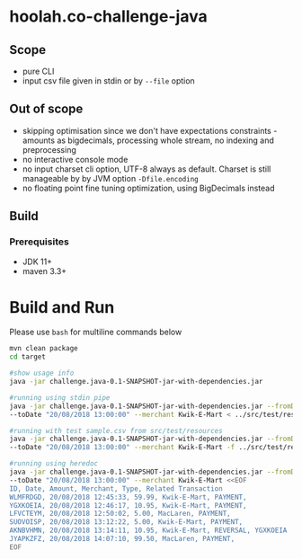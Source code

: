 # hoolah.co-challenge-java

## Scope
- pure CLI
- input csv file given in stdin or by `--file` option

## Out of scope
- skipping optimisation since we don't have expectations constraints - amounts as bigdecimals, 
processing whole stream, no indexing and preprocessing    
- no interactive console mode
- no input charset cli option, UTF-8 always as default. Charset is still manageable by by JVM option `-Dfile.encoding`
- no floating point fine tuning optimization, using BigDecimals instead

## Build

### Prerequisites
- JDK 11+
- maven 3.3+

# Build and Run
Please use `bash` for multiline commands below
```bash
mvn clean package
cd target

#show usage info
java -jar challenge.java-0.1-SNAPSHOT-jar-with-dependencies.jar 

#running using stdin pipe
java -jar challenge.java-0.1-SNAPSHOT-jar-with-dependencies.jar --fromDate "20/08/2018 12:00:00" \
--toDate "20/08/2018 13:00:00" --merchant Kwik-E-Mart < ../src/test/resources/co/hoolah/challenge_java/sample.csv

#running with test sample.csv from src/test/resources
java -jar challenge.java-0.1-SNAPSHOT-jar-with-dependencies.jar --fromDate "20/08/2018 12:00:00" \
--toDate "20/08/2018 13:00:00" --merchant Kwik-E-Mart -f ../src/test/resources/co/hoolah/challenge_java/sample.csv

#running using heredoc
java -jar challenge.java-0.1-SNAPSHOT-jar-with-dependencies.jar --fromDate "20/08/2018 12:00:00" \
--toDate "20/08/2018 13:00:00" --merchant Kwik-E-Mart <<EOF 
ID, Date, Amount, Merchant, Type, Related Transaction 
WLMFRDGD, 20/08/2018 12:45:33, 59.99, Kwik-E-Mart, PAYMENT, 
YGXKOEIA, 20/08/2018 12:46:17, 10.95, Kwik-E-Mart, PAYMENT, 
LFVCTEYM, 20/08/2018 12:50:02, 5.00, MacLaren, PAYMENT, 
SUOVOISP, 20/08/2018 13:12:22, 5.00, Kwik-E-Mart, PAYMENT, 
AKNBVHMN, 20/08/2018 13:14:11, 10.95, Kwik-E-Mart, REVERSAL, YGXKOEIA 
JYAPKZFZ, 20/08/2018 14:07:10, 99.50, MacLaren, PAYMENT, 
EOF
```
